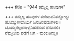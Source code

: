 +++
title = "944 ತಮ್ಮೆಲ್ಲ ಹಸಿವುಗಳ"

+++
ತಮ್ಮೆಲ್ಲ ಹಸಿವುಗಳ ತಣಿಯಿಪನಿತನ್ಯೋನ್ಯ।  
ಹೊಮ್ಮುಗೌದಾರ್ಯ ಜನಜನಪದಂಗಳಲಿ॥  
ಬೊಮ್ಮನೆಲ್ಲರನಾಳ್ವನಿಹನೆನುವ ನೆನಪಿನಲಿ।  
ನೆಮ್ಮದಿಯ ಪಡೆಗೆ ಜಗ - ಮಂಕುತಿಮ್ಮ॥  
